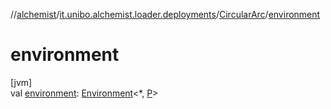 //[alchemist](../../../index.md)/[it.unibo.alchemist.loader.deployments](../index.md)/[CircularArc](index.md)/[environment](environment.md)

# environment

[jvm]\
val [environment](environment.md): [Environment](../../it.unibo.alchemist.model.interfaces/-environment/index.md)<*, [P](index.md)>
